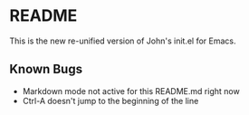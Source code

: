 # README

This is the new re-unified version of John's init.el for Emacs.

## Known Bugs

- Markdown mode not active for this README.md right now
- Ctrl-A doesn't jump to the beginning of the line
